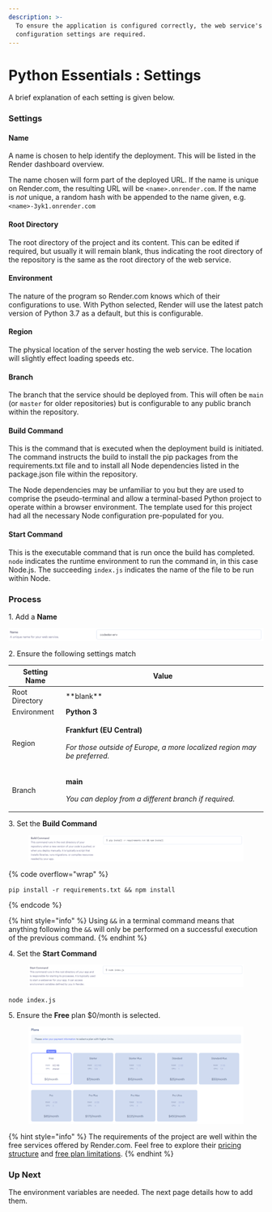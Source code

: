 ```yaml
---
description: >-
  To ensure the application is configured correctly, the web service's
  configuration settings are required.
---
```


# Python Essentials : Settings

A brief explanation of each setting is given below.

### Settings

#### Name

A name is chosen to help identify the deployment. This will be listed in the Render dashboard overview.

The name chosen will form part of the deployed URL. If the name is unique on Render.com, the resulting URL will be `<name>.onrender.com`. If the name is _not_ unique, a random hash with be appended to the name given, e.g. `<name>-3yk1.onrender.com`

#### Root Directory

The root directory of the project and its content. This can be edited if required, but usually it will remain blank, thus indicating the root directory of the repository is the same as the root directory of the web service.

#### Environment

The nature of the program so Render.com knows which of their configurations to use. With Python selected, Render will use the latest patch version of Python 3.7 as a default, but this is configurable.

#### Region

The physical location of the server hosting the web service. The location will slightly effect loading speeds etc.

#### Branch

The branch that the service should be deployed from. This will often be `main` (or `master` for older repositories) but is configurable to any public branch within the repository.

#### Build Command

This is the command that is executed when the deployment build is initiated. The command instructs the build to install the pip packages from the requirements.txt file and to install all Node dependencies listed in the package.json file within the repository.

The Node dependencies may be unfamiliar to you but they are used to comprise the pseudo-terminal and allow a terminal-based Python project to operate within a browser environment. The template used for this project had all the necessary Node configuration pre-populated for you.

#### Start Command

This is the executable command that is run once the build has completed. `node` indicates the runtime environment to run the command in, in this case Node.js. The succeeding `index.js` indicates the name of the file to be run within Node.

### Process

1\. Add a **Name**

![name setting with a meaningful name in the input](../../.gitbook/assets/name.png)

2\. Ensure the following settings match

| Setting Name   | Value                                                                                                                                 |
| -------------- | ------------------------------------------------------------------------------------------------------------------------------------- |
| Root Directory | \*\*blank\*\*                                                                                                                         |
| Environment    | **Python 3**                                                                                                                          |
| Region         | <p><strong>Frankfurt (EU Central)</strong><br><br><em>For those outside of Europe, a more localized region may be preferred.</em></p> |
| Branch         | <p><strong>main</strong><br><br><em>You can deploy from a different branch if required.</em></p>                                      |

3\. Set the **Build Command**

<figure><img src="../../.gitbook/assets/pp3/build.png" alt="build command setting with pip install -r requirements.txt &#x26;&#x26; npm install in the input"><figcaption></figcaption></figure>

{% code overflow="wrap" %}
```shell
pip install -r requirements.txt && npm install
```
{% endcode %}

{% hint style="info" %}
Using `&&` in a terminal command means that anything following the `&&` will only be performed on a successful execution of the previous command.
{% endhint %}

4\. Set the **Start Command**

<figure><img src="../../.gitbook/assets/pp3/start.png" alt="start command setting with a value of node index.js"><figcaption></figcaption></figure>

```shell
node index.js
```

5\. Ensure the **Free** plan $0/month is selected.

<figure><img src="../../.gitbook/assets/plans.png" alt="free plan selected"><figcaption></figcaption></figure>

{% hint style="info" %}
The requirements of the project are well within the free services offered by Render.com. Feel free to explore their [pricing structure](https://render.com/pricing) and [free plan limitations](https://render.com/docs/free#free-web-services).
{% endhint %}

### Up Next

The environment variables are needed. The next page details how to add them.
